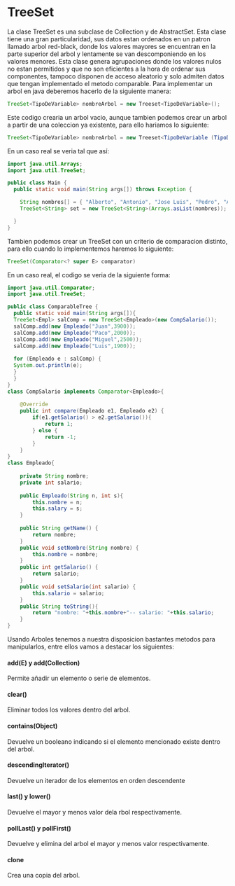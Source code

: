 # TreeSet
La clase TreeSet es una subclase de Collection y de AbstractSet. Esta clase tiene una gran particularidad, sus datos estan ordenados en un patron llamado arbol red-black, donde los valores mayores se encuentran en la parte superior del arbol y lentamente se van descomponiendo en los valores menores. Esta clase genera agrupaciones donde los valores nulos no estan permitidos y que no son eficientes a la hora de ordenar sus componentes, tampoco disponen de acceso aleatorio y solo admiten datos que tengan implementado el metodo comparable.
Para implementar un arbol en java deberemos hacerlo de la siguiente manera:
```java
TreeSet<TipoDeVariable> nombreArbol = new Treeset<TipoDeVariable>();
```
Este codigo crearia un arbol vacio, aunque tambien podemos crear un arbol a partir de una coleccion ya existente, para ello hariamos lo siguiente:
```java
TreeSet<TipoDeVariable> nombreArbol = new Treeset<TipoDeVariable (TipoDeColeccion(nombreDeColeccion));
```
En un caso real se veria tal que así:
```java
import java.util.Arrays;
import java.util.TreeSet;

public class Main {
  public static void main(String args[]) throws Exception {

    String nombres[] = { "Alberto", "Antonio", "Jose Luis", "Pedro", "Ana" };
    TreeSet<String> set = new TreeSet<String>(Arrays.asList(nombres));

  }
}
```
Tambien podemos crear un TreeSet con un criterio de comparacion distinto, para ello cuando lo implementemos haremos lo siguiente:
```java
TreeSet(Comparator<? super E> comparator)
```
En un caso real, el codigo se veria de la siguiente forma:
```java
import java.util.Comparator;
import java.util.TreeSet;

public class ComparableTree {
  public static void main(String args[]){
  TreeSet<Empl> salComp = new TreeSet<Empleado>(new CompSalario());
  salComp.add(new Empleado("Juan",3900));
  salComp.add(new Empleado("Paco",2000));
  salComp.add(new Empleado("Miguel",2500));
  salComp.add(new Empleado("Luis",1900));
  
  for (Empleado e : salComp) {
  System.out.println(e);
  }
  }
}
class CompSalario implements Comparator<Empleado>{
 
    @Override
    public int compare(Empleado e1, Empleado e2) {
        if(e1.getSalario() > e2.getSalario()){
            return 1;
        } else {
            return -1;
        }
    }
}
class Empleado{
     
    private String nombre;
    private int salario;
     
    public Empleado(String n, int s){
        this.nombre = n;
        this.salary = s;
    }
     
    public String getName() {
        return nombre;
    }
    public void setNombre(String nombre) {
        this.nombre = nombre;
    }
    public int getSalario() {
        return salario;
    }
    public void setSalario(int salario) {
        this.salario = salario;
    }
    public String toString(){
        return "nombre: "+this.nombre+"-- salario: "+this.salario;
    }
}
```

Usando Arboles tenemos a nuestra disposicion bastantes metodos para manipularlos, entre ellos vamos a destacar los siguientes:

#### add(E) y add(Collection)
Permite añadir un elemento o serie de elementos.

#### clear()
Eliminar todos los valores dentro del arbol.

#### contains(Object)
Devuelve un booleano indicando si el elemento mencionado existe dentro del arbol.

#### descendingIterator()
Devuelve un iterador de los elementos en orden descendente

#### last() y lower()
Devuelve el mayor y menos valor dela rbol respectivamente.

#### pollLast() y pollFirst()
Devuelve y elimina del arbol el mayor y menos valor respectivamente.

#### clone
Crea una copia del arbol.
